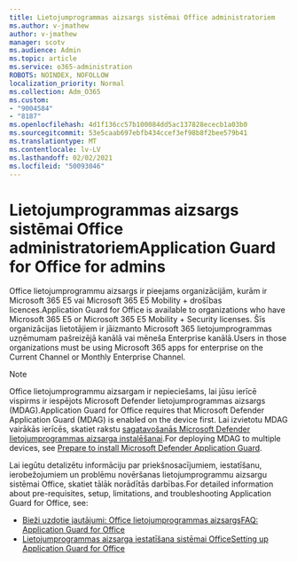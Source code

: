 ```yaml
---
title: Lietojumprogrammas aizsargs sistēmai Office administratoriem
ms.author: v-jmathew
author: v-jmathew
manager: scotv
ms.audience: Admin
ms.topic: article
ms.service: o365-administration
ROBOTS: NOINDEX, NOFOLLOW
localization_priority: Normal
ms.collection: Adm_O365
ms.custom:
- "9004584"
- "8187"
ms.openlocfilehash: 4d1f136cc57b100084dd5ac137828ececb1a03b0
ms.sourcegitcommit: 53e5caab697ebfb434ccef3ef98b8f2bee579b41
ms.translationtype: MT
ms.contentlocale: lv-LV
ms.lasthandoff: 02/02/2021
ms.locfileid: "50093046"
---
```

# <a name="application-guard-for-office-for-admins"></a><span data-ttu-id="16ffc-102">Lietojumprogrammas aizsargs sistēmai Office administratoriem</span><span class="sxs-lookup"><span data-stu-id="16ffc-102">Application Guard for Office for admins</span></span>

<span data-ttu-id="16ffc-103">Office lietojumprogrammu aizsargs ir pieejams organizācijām, kurām ir Microsoft 365 E5 vai Microsoft 365 E5 Mobility + drošības licences.</span><span class="sxs-lookup"><span data-stu-id="16ffc-103">Application Guard for Office is available to organizations who have Microsoft 365 E5 or Microsoft 365 E5 Mobility + Security licenses.</span></span> <span data-ttu-id="16ffc-104">Šīs organizācijas lietotājiem ir jāizmanto Microsoft 365 lietojumprogrammas uzņēmumam pašreizējā kanālā vai mēneša Enterprise kanālā.</span><span class="sxs-lookup"><span data-stu-id="16ffc-104">Users in those organizations must be using Microsoft 365 apps for enterprise on the Current Channel or Monthly Enterprise Channel.</span></span>

> [!NOTE]
> <span data-ttu-id="16ffc-105">Office lietojumprogrammu aizsargam ir nepieciešams, lai jūsu ierīcē vispirms ir iespējots Microsoft Defender lietojumprogrammas aizsargs (MDAG).</span><span class="sxs-lookup"><span data-stu-id="16ffc-105">Application Guard for Office requires that Microsoft Defender Application Guard (MDAG) is enabled on the device first.</span></span> <span data-ttu-id="16ffc-106">Lai izvietotu MDAG vairākās ierīcēs, skatiet rakstu [sagatavošanās Microsoft Defender lietojumprogrammas aizsarga instalēšanai](https://docs.microsoft.com/windows/security/threat-protection/microsoft-defender-application-guard/install-md-app-guard).</span><span class="sxs-lookup"><span data-stu-id="16ffc-106">For deploying MDAG to multiple devices, see [Prepare to install Microsoft Defender Application Guard](https://docs.microsoft.com/windows/security/threat-protection/microsoft-defender-application-guard/install-md-app-guard).</span></span>

<span data-ttu-id="16ffc-107">Lai iegūtu detalizētu informāciju par priekšnosacījumiem, iestatīšanu, ierobežojumiem un problēmu novēršanas lietojumprogrammu aizsargu sistēmai Office, skatiet tālāk norādītās darbības.</span><span class="sxs-lookup"><span data-stu-id="16ffc-107">For detailed information about pre-requisites, setup, limitations, and troubleshooting Application Guard for Office, see:</span></span>

- [<span data-ttu-id="16ffc-108">Bieži uzdotie jautājumi: Office lietojumprogrammas aizsargs</span><span class="sxs-lookup"><span data-stu-id="16ffc-108">FAQ: Application Guard for Office</span></span>](https://support.microsoft.com/office/application-guard-for-office-9e0fb9c2-ffad-43bf-8ba3-78f785fdba46)
- [<span data-ttu-id="16ffc-109">Lietojumprogrammas aizsarga iestatīšana sistēmai Office</span><span class="sxs-lookup"><span data-stu-id="16ffc-109">Setting up Application Guard for Office</span></span>](https://docs.microsoft.com/microsoft-365/security/office-365-security/install-app-guard)
